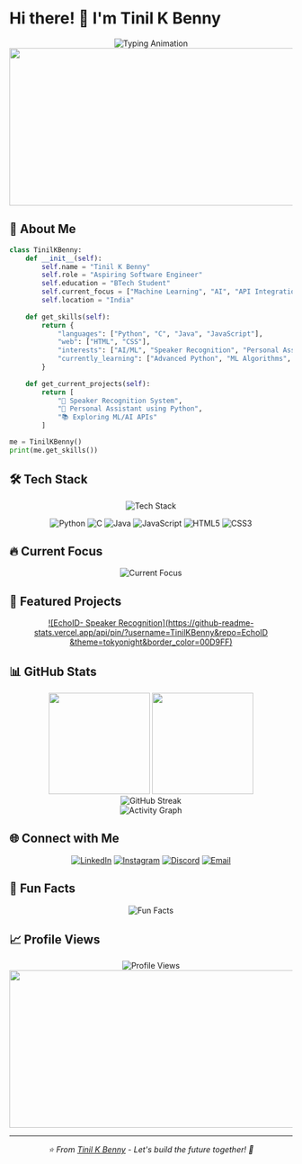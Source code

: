 # Hi there! 👋 I'm Tinil K Benny

<div align="center">
  <img src="https://readme-typing-svg.herokuapp.com?font=Fira+Code&weight=600&size=28&duration=3000&pause=1000&color=00D9FF&center=true&vCenter=true&multiline=true&width=600&height=100&lines=Aspiring+Software+Engineer;BTech+Student;AI%2FML+Enthusiast" alt="Typing Animation" />
</div>

<div align="center">
  <img src="https://user-images.githubusercontent.com/74038190/213910845-af37a709-8995-40d6-be59-724526e3c3d7.gif" width="900" height="280"/>
</div>

## 🚀 About Me

```python
class TinilKBenny:
    def __init__(self):
        self.name = "Tinil K Benny"
        self.role = "Aspiring Software Engineer"
        self.education = "BTech Student"
        self.current_focus = ["Machine Learning", "AI", "API Integration"]
        self.location = "India"
        
    def get_skills(self):
        return {
            "languages": ["Python", "C", "Java", "JavaScript"],
            "web": ["HTML", "CSS"],
            "interests": ["AI/ML", "Speaker Recognition", "Personal Assistants"],
            "currently_learning": ["Advanced Python", "ML Algorithms", "API Integration"]
        }
        
    def get_current_projects(self):
        return [
            "🎤 Speaker Recognition System",
            "🤖 Personal Assistant using Python",
            "📚 Exploring ML/AI APIs"
        ]

me = TinilKBenny()
print(me.get_skills())
```

## 🛠️ Tech Stack

<div align="center">
  <img src="https://skillicons.dev/icons?i=python,c,java,js,html,css,git,github,vscode,linux" alt="Tech Stack" />
</div>

<div align="center">
  
  ![Python](https://img.shields.io/badge/Python-3776AB?style=for-the-badge&logo=python&logoColor=white)
  ![C](https://img.shields.io/badge/C-00599C?style=for-the-badge&logo=c&logoColor=white)
  ![Java](https://img.shields.io/badge/Java-ED8B00?style=for-the-badge&logo=java&logoColor=white)
  ![JavaScript](https://img.shields.io/badge/JavaScript-F7DF1E?style=for-the-badge&logo=javascript&logoColor=black)
  ![HTML5](https://img.shields.io/badge/HTML5-E34F26?style=for-the-badge&logo=html5&logoColor=white)
  ![CSS3](https://img.shields.io/badge/CSS3-1572B6?style=for-the-badge&logo=css3&logoColor=white)
  
</div>

## 🔥 Current Focus

<div align="center">
  <img src="https://readme-typing-svg.herokuapp.com?font=Fira+Code&weight=500&size=20&duration=2000&pause=500&color=FF6B6B&center=true&vCenter=true&multiline=true&width=800&height=120&lines=🎯+Learning+Advanced+Machine+Learning;🔍+Exploring+AI+API+Integration;🎤+Building+Speaker+Recognition+Systems;🤖+Developing+Personal+Assistant+Applications" alt="Current Focus" />
</div>

## 🎯 Featured Projects

<div align="center">
  
  [![EchoID- Speaker Recognition](https://github-readme-stats.vercel.app/api/pin/?username=TinilKBenny&repo=EchoID
&theme=tokyonight&border_color=00D9FF)](https://github.com/Tinil-K-Benny/EchoID)

</div>

## 📊 GitHub Stats

<div align="center">
  <img height="180em" src="https://github-readme-stats.vercel.app/api?username=TinilKBenny&show_icons=true&theme=tokyonight&include_all_commits=true&count_private=true&border_color=00D9FF"/>
  <img height="180em" src="https://github-readme-stats.vercel.app/api/top-langs/?username=TinilKBenny&layout=compact&langs_count=8&theme=tokyonight&border_color=00D9FF"/>
</div>

<div align="center">
  <img src="https://github-readme-streak-stats.herokuapp.com/?user=TinilKBenny&theme=tokyonight&border=00D9FF" alt="GitHub Streak"/>
</div>

<div align="center">
  <img src="https://github-readme-activity-graph.vercel.app/graph?username=TinilKBenny&bg_color=1a1b27&color=00D9FF&line=00D9FF&point=ff6b6b&area=true&hide_border=true" alt="Activity Graph"/>
</div>

## 🌐 Connect with Me

<div align="center">
  
  [![LinkedIn](https://img.shields.io/badge/LinkedIn-0077B5?style=for-the-badge&logo=linkedin&logoColor=white)](www.linkedin.com/in/tinilkbenny)
  [![Instagram](https://img.shields.io/badge/Instagram-E4405F?style=for-the-badge&logo=instagram&logoColor=white)](https://www.instagram.com/t_nil._?igsh=OXpqc21mNzQyN24y)
  [![Discord](https://img.shields.io/badge/Discord-7289DA?style=for-the-badge&logo=discord&logoColor=white)](discordapp.com/users/FrostDKing)
  [![Email](https://img.shields.io/badge/Email-D14836?style=for-the-badge&logo=gmail&logoColor=white)](mailto:tinilbenn@gmail.com)
  
</div>

## 🎨 Fun Facts

<div align="center">
  <img src="https://readme-typing-svg.herokuapp.com?font=Fira+Code&weight=400&size=18&duration=3000&pause=1000&color=FFD700&center=true&vCenter=true&multiline=true&width=600&height=150&lines=💡+I+love+solving+complex+problems;🎵+Music+and+coding+go+hand+in+hand;🔮+Future+goal%3A+AI+that+understands+emotions;☕+Coffee+is+my+coding+fuel;🌟+Always+learning+something+new!" alt="Fun Facts" />
</div>

## 📈 Profile Views

<div align="center">
  <img src="https://komarev.com/ghpvc/?username=TinilKBenny&color=00D9FF&style=for-the-badge" alt="Profile Views"/>
</div>

<div align="center">
  <img src="https://user-images.githubusercontent.com/74038190/212284100-561aa473-3905-4a80-b561-0d28506553ee.gif" width="900" height="280"/>
</div>

---

<div align="center">
  <i>⭐️ From <a href="https://github.com/Tinil-K-Benny">Tinil K Benny</a> - Let's build the future together! 🚀</i>
</div>

